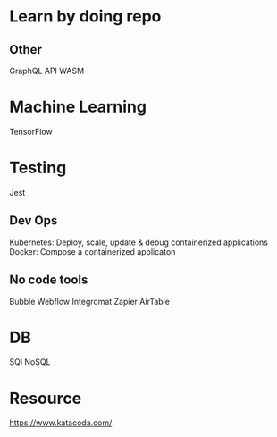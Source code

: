 # Learn by doing repo

## Other
GraphQL API
WASM

# Machine Learning
TensorFlow

# Testing
Jest

## Dev Ops
Kubernetes: Deploy, scale, update & debug containerized applications 
Docker: Compose a containerized applicaton

## No code tools
Bubble
Webflow
Integromat
Zapier
AirTable

# DB
SQl
NoSQL

# Resource
https://www.katacoda.com/

